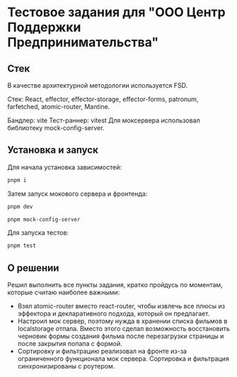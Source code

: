 # Тестовое задания для "ООО Центр Поддержки Предпринимательства"
## Стек
В качестве архитектурной методологии используется FSD.

Стек: React, effector, effector-storage, effector-forms, patronum, farfetched, atomic-router, Mantine.

Бандлер: vite
Тест-раннер: vitest
Для моксервера использовал библиотеку mock-config-server.

## Установка и запуск

Для начала установка зависимостей:
```sh
pnpm i
```

Затем запуск мокового сервера и фронтенда:
```sh
pnpm dev
```

```sh
pnpm mock-config-server
```
Для запуска тестов:
```sh
pnpm test
```

## О решении
Решил выполнить все пункты задания, кратко пройдусь по моментам, которые считаю наиболее важными:

- Взял atomic-router вместо react-router, чтобы извлечь все плюсы из эффектора и декларативного подхода, который он предлагает.
- Настроил мок сервер, поэтому нужда в хранении списка фильмов в localstorage отпала. Вместо этого сделал возможность восстановить черновик формы создания фильма после перезагрузки страницы и после закрытия попапа с формой.
- Сортировку и фильтрацию реализовал на фронте из-за ограниченного функционала мок сервера. Сортировка и фильтрация синхронизированы с роутером.
